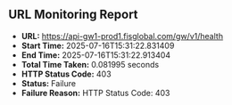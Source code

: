 ## URL Monitoring Report

- **URL:** https://api-gw1-prod1.fisglobal.com/gw/v1/health
- **Start Time:** 2025-07-16T15:31:22.831409
- **End Time:** 2025-07-16T15:31:22.913404
- **Total Time Taken:** 0.081995 seconds
- **HTTP Status Code:** 403
- **Status:** Failure
- **Failure Reason:** HTTP Status Code: 403

